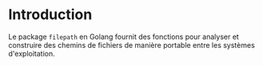 # Introduction

Le package `filepath` en Golang fournit des fonctions pour analyser et construire des chemins de fichiers de manière portable entre les systèmes d'exploitation.

